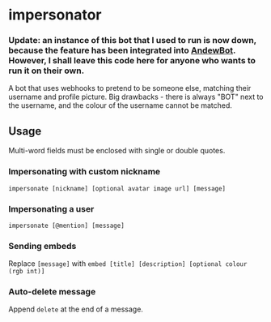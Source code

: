 # impersonator

### Update: an instance of this bot that I used to run is now down, because the feature has been integrated into [AndewBot](https://github.com/ajlee2006/discord-andewbot). However, I shall leave this code here for anyone who wants to run it on their own.

A bot that uses webhooks to pretend to be someone else, matching their username and profile picture. Big drawbacks - there is always "BOT" next to the username, and the colour of the username cannot be matched.

## Usage
Multi-word fields must be enclosed with single or double quotes.
### Impersonating with custom nickname 
```
impersonate [nickname] [optional avatar image url] [message]
```
### Impersonating a user
```
impersonate [@mention] [message]
```
### Sending embeds
Replace `[message]` with `embed [title] [description] [optional colour (rgb int)]`
### Auto-delete message
Append `delete` at the end of a message.
